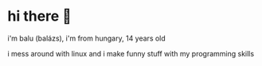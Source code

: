 # hi there 👋
i'm balu (balázs), i'm from hungary, 14 years old

i mess around with linux and i make funny stuff with my programming skills
